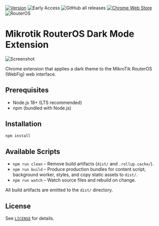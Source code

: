 [![Version](https://img.shields.io/badge/version-7.20.3-blue)](https://github.com/tall1on/routeros-darkmode-extension/releases/tag/v7.20.2)
![Early Access](https://img.shields.io/badge/status-early%20access-orange)
![GitHub all releases](https://img.shields.io/github/downloads/tall1on/routeros-darkmode-extension/total.svg)
[![Chrome Web Store](https://img.shields.io/badge/Chrome%20Web%20Store-released-green)](https://chromewebstore.google.com/detail/routeros-dark-mode/oialmnigabiamlbdlmhgnnoaigcpngoi)
![RouterOS](https://img.shields.io/badge/RouterOS-7.20.2-green)
# Mikrotik RouterOS Dark Mode Extension

![Screenshot](./github/screenshot-7.20.1.png)

Chrome extension that applies a dark theme to the MikroTik RouterOS (WebFig) web interface.

## Prerequisites

- Node.js 18+ (LTS recommended)
- npm (bundled with Node.js)

## Installation

```bash
npm install
```

## Available Scripts

- `npm run clean` – Remove build artifacts (`dist/` and `.rollup.cache/`).
- `npm run build` – Produce production bundles for content script, background worker, styles, and copy static assets to `dist/`.
- `npm run watch` – Watch source files and rebuild on change.

All build artifacts are emitted to the `dist/` directory.

## License

See [`LICENSE`](LICENSE) for details.
